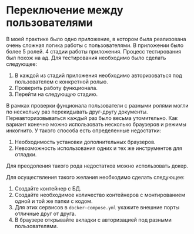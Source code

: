 # Переключение между пользователями
В моей практике было одно приложение, в котором была реализована очень сложная логика работы с пользователями.
В приложении было более 5 ролей. 4 стадии работы приложения. Процесс тестирования был похож на ад.
Для тестирования необходимо было сделать следующее:
1. В каждой из стадий приложения необходимо авторизоваться под пользователем с конкретной ролью.
2. Проверить работу функционала.
3. Перейти на следующую стадию.

В рамках проверки фунционала пользователи с разными ролями могли по нескольку раз перекидывать друг-другу документы.
Переавторизовываться каждый раз было весьма утомительно.
Как вариант конечно можно использовать несколько браузеров и режимы инкогнито. 
У такого способа есть определенные недостатки:
1. Необходимость установки дополнительных браузеров.
1. Невозможность использования одних и тех же инструментов для отладки.

Для преодоления такого рода недостатков можно использовать докер.

Для осуществления такого желания необходимо сделать следующее:
1. Создайте контейнер с БД.
1. Создайте необходимое количество контейнеров с монтированием одной и той же папки с кодом.
2. Для этих сервисов в `docker-compose.yml` укажите внешние порты отличные друг от друга.
3. В браузере открывайте вкладки с авторизацией под разными пользователями.
